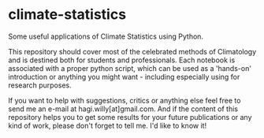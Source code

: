 # climate-statistics

Some useful applications of Climate Statistics using Python. 

This repository should cover most of the celebrated methods of Climatology and is destined both for 
students and professionals. Each notebook is associated with a proper python script, which can be used as a 'hands-on' introduction or anything you might want - including especially using for research purposes.

If you want to help with suggestions, critics or anything else feel free to send me an e-mail at hagi.willy[at]gmail.com. And if the content of this repository helps you to get some results for your future publications or any kind of work, please
don't forget to tell me. I'd like to know it!


